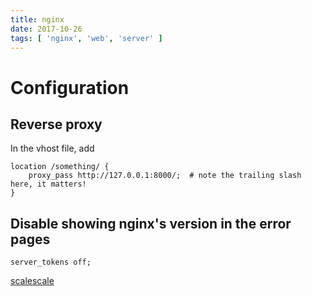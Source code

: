 ```yaml
---
title: nginx
date: 2017-10-26
tags: [ 'nginx', 'web', 'server' ]
---
```


# Configuration

## Reverse proxy

In the vhost file, add

```
location /something/ {
    proxy_pass http://127.0.0.1:8000/;  # note the trailing slash here, it matters!
}
```

## Disable showing nginx's version in the error pages

`server_tokens off;`

[scalescale](https://www.scalescale.com/tips/nginx/how-to-hide-nginx-version/)

